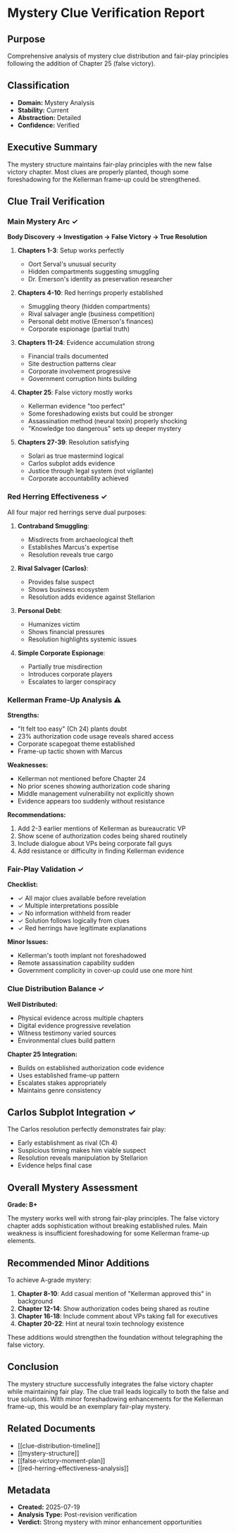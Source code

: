 # Mystery Clue Verification Report

## Purpose
Comprehensive analysis of mystery clue distribution and fair-play principles following the addition of Chapter 25 (false victory).

## Classification
- **Domain:** Mystery Analysis
- **Stability:** Current
- **Abstraction:** Detailed
- **Confidence:** Verified

## Executive Summary

The mystery structure maintains fair-play principles with the new false victory chapter. Most clues are properly planted, though some foreshadowing for the Kellerman frame-up could be strengthened.

## Clue Trail Verification

### Main Mystery Arc ✓

**Body Discovery → Investigation → False Victory → True Resolution**

1. **Chapters 1-3**: Setup works perfectly
   - Oort Serval's unusual security
   - Hidden compartments suggesting smuggling
   - Dr. Emerson's identity as preservation researcher

2. **Chapters 4-10**: Red herrings properly established
   - Smuggling theory (hidden compartments)
   - Rival salvager angle (business competition)
   - Personal debt motive (Emerson's finances)
   - Corporate espionage (partial truth)

3. **Chapters 11-24**: Evidence accumulation strong
   - Financial trails documented
   - Site destruction patterns clear
   - Corporate involvement progressive
   - Government corruption hints building

4. **Chapter 25**: False victory mostly works
   - Kellerman evidence "too perfect"
   - Some foreshadowing exists but could be stronger
   - Assassination method (neural toxin) properly shocking
   - "Knowledge too dangerous" sets up deeper mystery

5. **Chapters 27-39**: Resolution satisfying
   - Solari as true mastermind logical
   - Carlos subplot adds evidence
   - Justice through legal system (not vigilante)
   - Corporate accountability achieved

### Red Herring Effectiveness ✓

All four major red herrings serve dual purposes:

1. **Contraband Smuggling**: 
   - Misdirects from archaeological theft
   - Establishes Marcus's expertise
   - Resolution reveals true cargo

2. **Rival Salvager (Carlos)**:
   - Provides false suspect
   - Shows business ecosystem
   - Resolution adds evidence against Stellarion

3. **Personal Debt**:
   - Humanizes victim
   - Shows financial pressures
   - Resolution highlights systemic issues

4. **Simple Corporate Espionage**:
   - Partially true misdirection
   - Introduces corporate players
   - Escalates to larger conspiracy

### Kellerman Frame-Up Analysis ⚠️

**Strengths:**
- "It felt too easy" (Ch 24) plants doubt
- 23% authorization code usage reveals shared access
- Corporate scapegoat theme established
- Frame-up tactic shown with Marcus

**Weaknesses:**
- Kellerman not mentioned before Chapter 24
- No prior scenes showing authorization code sharing
- Middle management vulnerability not explicitly shown
- Evidence appears too suddenly without resistance

**Recommendations:**
1. Add 2-3 earlier mentions of Kellerman as bureaucratic VP
2. Show scene of authorization codes being shared routinely
3. Include dialogue about VPs being corporate fall guys
4. Add resistance or difficulty in finding Kellerman evidence

### Fair-Play Validation ✓

**Checklist:**
- ✓ All major clues available before revelation
- ✓ Multiple interpretations possible
- ✓ No information withheld from reader
- ✓ Solution follows logically from clues
- ✓ Red herrings have legitimate explanations

**Minor Issues:**
- Kellerman's tooth implant not foreshadowed
- Remote assassination capability sudden
- Government complicity in cover-up could use one more hint

### Clue Distribution Balance ✓

**Well Distributed:**
- Physical evidence across multiple chapters
- Digital evidence progressive revelation
- Witness testimony varied sources
- Environmental clues build pattern

**Chapter 25 Integration:**
- Builds on established authorization code evidence
- Uses established frame-up pattern
- Escalates stakes appropriately
- Maintains genre consistency

## Carlos Subplot Integration ✓

The Carlos resolution perfectly demonstrates fair play:
- Early establishment as rival (Ch 4)
- Suspicious timing makes him viable suspect
- Resolution reveals manipulation by Stellarion
- Evidence helps final case

## Overall Mystery Assessment

**Grade: B+**

The mystery works well with strong fair-play principles. The false victory chapter adds sophistication without breaking established rules. Main weakness is insufficient foreshadowing for some Kellerman frame-up elements.

## Recommended Minor Additions

To achieve A-grade mystery:

1. **Chapter 8-10**: Add casual mention of "Kellerman approved this" in background
2. **Chapter 12-14**: Show authorization codes being shared as routine
3. **Chapter 16-18**: Include comment about VPs taking fall for executives
4. **Chapter 20-22**: Hint at neural toxin technology existence

These additions would strengthen the foundation without telegraphing the false victory.

## Conclusion

The mystery structure successfully integrates the false victory chapter while maintaining fair play. The clue trail leads logically to both the false and true solutions. With minor foreshadowing enhancements for the Kellerman frame-up, this would be an exemplary fair-play mystery.

## Related Documents
- [[clue-distribution-timeline]]
- [[mystery-structure]]
- [[false-victory-moment-plan]]
- [[red-herring-effectiveness-analysis]]

## Metadata
- **Created:** 2025-07-19
- **Analysis Type:** Post-revision verification
- **Verdict:** Strong mystery with minor enhancement opportunities